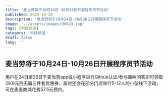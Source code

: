 ```yaml
---
title: '麦当劳将于10月24日-10月26日开展程序员节活动'
published: 2025-10-20
description: '麦当劳将于10月24日-10月26日开展程序员节活动'
image: '../assets/images/36623.jpg'
tags: [科技频道]
category: '科技频道'
draft: false
lang: ''
---
```


## 麦当劳将于10月24日-10月26日开展程序员节活动

用户在24日至26日于麦当劳app或小程序进行Github认证/参与趣味问答即可领取29.9元巨无霸三件套优惠券，届时还会在部分门店举行5-12人的小型线下活动，可在麦麦商城花费57.5元预约。


